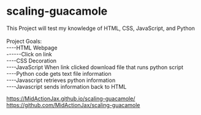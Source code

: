# scaling-guacamole

This Project will test my knowledge of HTML, CSS, JavaScript, and Python<br><br>
Project Goals:<br>
----HTML Webpage<br>
------Click on link<br>
----CSS Decoration<br>
----JavaScript When link clicked download file that runs python script<br>
----Python code gets text file information<br>
----Javascript retrieves python information<br>
----Javascript sends information back to HTML<br>

https://MidActionJax.github.io/scaling-guacamole/<br>
https://github.com/MidActionJax/scaling-guacamole